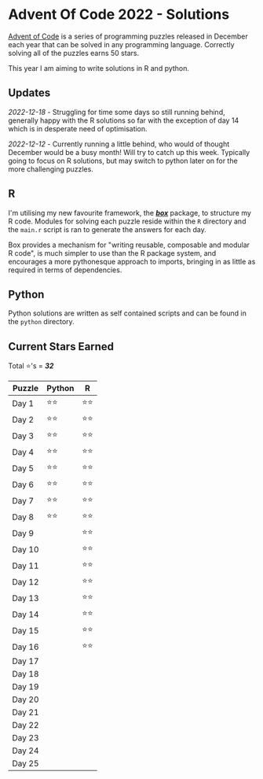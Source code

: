 # Advent Of Code 2022 - Solutions
[Advent of Code](https://adventofcode.com/) is a series of programming puzzles released in December each year that can be solved in any programming language. Correctly solving all of the puzzles earns 50 stars.

This year I am aiming to write solutions in R and python.

## Updates
*2022-12-18* - Struggling for time some days so still running behind, generally happy with the R solutions so far with the exception of day 14 which is in desperate need of optimisation.

*2022-12-12* - Currently running a little behind, who would of thought December would be a busy month! Will try to catch up this week. Typically going to focus on R solutions, but may switch to python later on for the more challenging puzzles.

## R
I'm utilising my new favourite framework, the [***box***](https://github.com/klmr/box) package, to structure my R code. Modules for solving each puzzle reside within the `R` directory and the `main.r` script is ran to generate the answers for each day.

Box provides a mechanism for "writing reusable, composable and modular R code", is much simpler to use than the R package system, and encourages a more pythonesque approach to imports, bringing in as little as required in terms of dependencies.

## Python
Python solutions are written as self contained scripts and can be found in the `python` directory.

## Current Stars Earned
Total :star:'s = ***32***

| Puzzle | Python | R |
|--------|--------|---|
| Day 1 | :star::star: | :star::star: |
| Day 2 | :star::star: | :star::star: |
| Day 3 | :star::star: | :star::star: |
| Day 4 | :star::star: | :star::star: |
| Day 5 | :star::star: | :star::star: |
| Day 6 | :star::star: | :star::star: |
| Day 7 | :star::star: | :star::star: |
| Day 8 | :star::star: | :star::star: |
| Day 9 | | :star::star: |
| Day 10 | | :star::star: |
| Day 11 | | :star::star: |
| Day 12 | | :star::star: |
| Day 13 | | :star::star: |
| Day 14 | | :star::star: |
| Day 15 | | :star::star: |
| Day 16 | | :star::star: |
| Day 17 |  |  | 
| Day 18 |  |  |
| Day 19 |  |  |
| Day 20 |  |  |
| Day 21 |  |  |
| Day 22 |  |  |
| Day 23 |  |  |
| Day 24 |  |  |
| Day 25 |  |  |
 